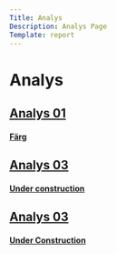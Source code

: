 ```yaml
---
Title: Analys
Description: Analys Page
Template: report
---
```

Analys
==================

<div class="kmombox">
	<a href="analys/analys01"><h2>Analys 01</h2></a>
	<a href="analys/analys01"><h4>Färg</h4></a>
</div>

<div class="kmombox">
	<a href="analys/analys02"><h2>Analys 03</h2></a>
	<a href="analys/analys02"><h4>Under construction</h4></a>
</div>

<div class="kmombox">
	<a href="analys/analys03"><h2>Analys 03</h2></a>
	<a href="analys/analys03"><h4>Under Construction</h4></a>
</div>
